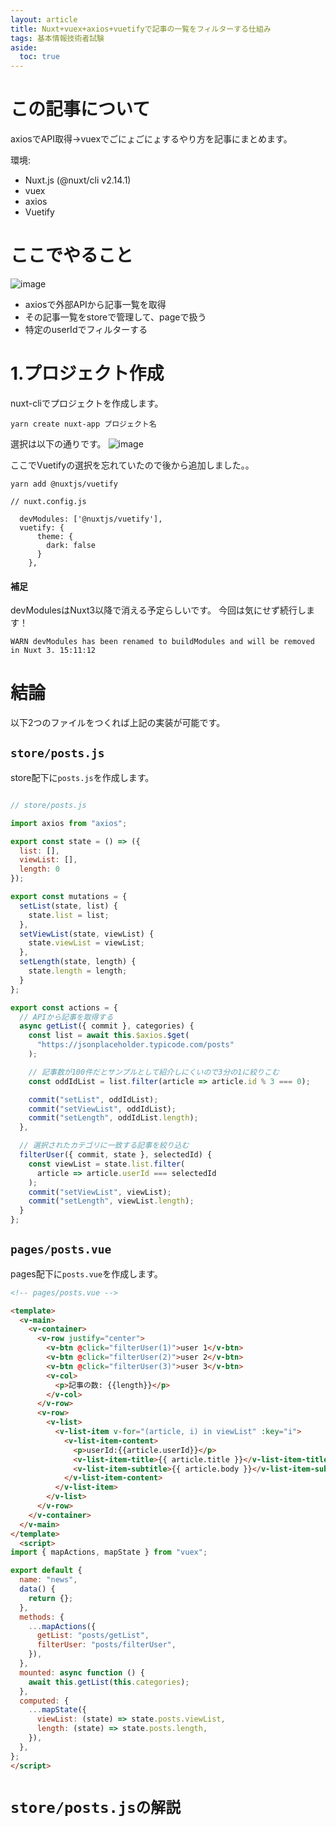 ```yaml
---
layout: article
title: Nuxt+vuex+axios+vuetifyで記事の一覧をフィルターする仕組み
tags: 基本情報技術者試験
aside:
  toc: true
---
```



# この記事について
axiosでAPI取得→vuexでごにょごにょするやり方を記事にまとめます。

環境:
- Nuxt.js (@nuxt/cli v2.14.1)
- vuex
- axios
- Vuetify

# ここでやること
![image](https://user-images.githubusercontent.com/44778704/89621529-74a32b80-d8cc-11ea-8bef-c8f155c31c64.png)

- axiosで外部APIから記事一覧を取得
- その記事一覧をstoreで管理して、pageで扱う
- 特定のuserIdでフィルターする

# 1.プロジェクト作成

nuxt-cliでプロジェクトを作成します。

```
yarn create nuxt-app プロジェクト名
```

選択は以下の通りです。
![image](https://user-images.githubusercontent.com/44778704/89613608-9a750400-d8bd-11ea-9d60-93de6a632ff7.png)

ここでVuetifyの選択を忘れていたので後から追加しました。。

```
yarn add @nuxtjs/vuetify
```

```
// nuxt.config.js

  devModules: ['@nuxtjs/vuetify'],
  vuetify: {
      theme: {
        dark: false
      }
    },
```

#### 補足
devModulesはNuxt3以降で消える予定らしいです。
今回は気にせず続行します！

```WARN devModules has been renamed to buildModules and will be removed in Nuxt 3. 15:11:12```

# 結論

以下2つのファイルをつくれば上記の実装が可能です。



## `store/posts.js`
store配下に`posts.js`を作成します。

```js

// store/posts.js

import axios from "axios";

export const state = () => ({
  list: [],
  viewList: [],
  length: 0
});

export const mutations = {
  setList(state, list) {
    state.list = list;
  },
  setViewList(state, viewList) {
    state.viewList = viewList;
  },
  setLength(state, length) {
    state.length = length;
  }
};

export const actions = {
  // APIから記事を取得する
  async getList({ commit }, categories) {
    const list = await this.$axios.$get(
      "https://jsonplaceholder.typicode.com/posts"
    );

    // 記事数が100件だとサンプルとして紹介しにくいので3分の1に絞りこむ
    const oddIdList = list.filter(article => article.id % 3 === 0);

    commit("setList", oddIdList);
    commit("setViewList", oddIdList);
    commit("setLength", oddIdList.length);
  },

  // 選択されたカテゴリに一致する記事を絞り込む
  filterUser({ commit, state }, selectedId) {
    const viewList = state.list.filter(
      article => article.userId === selectedId
    );
    commit("setViewList", viewList);
    commit("setLength", viewList.length);
  }
};

```

## `pages/posts.vue`
pages配下に`posts.vue`を作成します。

```html
<!-- pages/posts.vue -->

<template>
  <v-main>
    <v-container>
      <v-row justify="center">
        <v-btn @click="filterUser(1)">user 1</v-btn>
        <v-btn @click="filterUser(2)">user 2</v-btn>
        <v-btn @click="filterUser(3)">user 3</v-btn>
        <v-col>
          <p>記事の数: {{length}}</p>
        </v-col>
      </v-row>
      <v-row>
        <v-list>
          <v-list-item v-for="(article, i) in viewList" :key="i">
            <v-list-item-content>
              <p>userId:{{article.userId}}</p>
              <v-list-item-title>{{ article.title }}</v-list-item-title>
              <v-list-item-subtitle>{{ article.body }}</v-list-item-subtitle>
            </v-list-item-content>
          </v-list-item>
        </v-list>
      </v-row>
    </v-container>
  </v-main>
</template>
  <script>
import { mapActions, mapState } from "vuex";

export default {
  name: "news",
  data() {
    return {};
  },
  methods: {
    ...mapActions({
      getList: "posts/getList",
      filterUser: "posts/filterUser",
    }),
  },
  mounted: async function () {
    await this.getList(this.categories);
  },
  computed: {
    ...mapState({
      viewList: (state) => state.posts.viewList,
      length: (state) => state.posts.length,
    }),
  },
};
</script>

```

# `store/posts.jsの解説`


